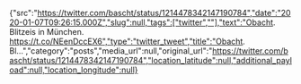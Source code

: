 {"src":"https://twitter.com/bascht/status/1214478342147190784","date":"2020-01-07T09:26:15.000Z","slug":null,"tags":["twitter",""],"text":"Obacht. Blitzeis in München. https://t.co/NEenDccEX6","type":"twitter_tweet","title":"Obacht. Bl…","category":"posts","media_url":null,"original_url":"https://twitter.com/bascht/status/1214478342147190784","location_latitude":null,"additional_payload":null,"location_longitude":null}
